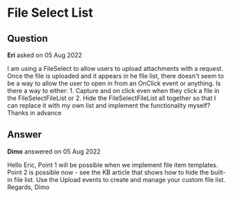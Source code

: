 # File Select List

## Question

**Eri** asked on 05 Aug 2022

I am using a FileSelect to allow users to upload attachments with a request. Once the file is uploaded and it appears in he file list, there doesn't seem to be a way to allow the user to open in from an OnClick event or anything. Is there a way to either: 1. Capture and on click even when they click a file in the FileSelectFileList or 2. Hide the FileSelectFileList all together so that I can replace it with my own list and implement the functionality myself? Thanks in advance

## Answer

**Dimo** answered on 05 Aug 2022

Hello Eric, Point 1 will be possible when we implement file item templates. Point 2 is possible now - see the KB article that shows how to hide the built-in file list. Use the Upload events to create and manage your custom file list. Regards, Dimo
